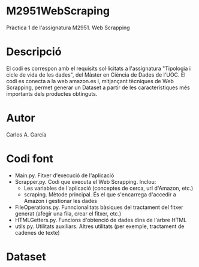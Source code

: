 # M2951WebScraping
Pràctica 1 de l'assignatura M2951. Web Scrapping
# Descripció
El codi es correspon amb el requisits sol·licitats a l'assignatura "Tipologia i cicle de vida de les dades", del Màster en Ciència de Dades de l'UOC. 
El codi es conecta a la web amazon.es i, mitjançant tècniques de Web Scrapping, permet generar un Dataset a partir de les característiques més importants dels productes obtinguts.
# Autor
Carlos A. García
# Codi font
 - Main.py. Fitxer d'execució de l'aplicació
 - Scrapper.py. Codi que executa el Web Scrapping. Inclou:
	- Les variables de l'aplicació (conceptes de cerca, url d'Amazon, etc.)
	- scraping. Mètode principal. És el que s'encarrega d'accedir a Amazon i gestionar les dades
 - FileOperations.py. Funncionalitats bàsiques del tractament del fitxer generat (afegir una fila, crear el fitxer, etc.)
 - HTMLGetters.py. Funcions d'obtenció de dades dins de l'arbre HTML 
 - utils.py. Utilitats auxiliars. Altres utilitats (per exemple, tractament de cadenes de texte)
# Dataset
 
	
